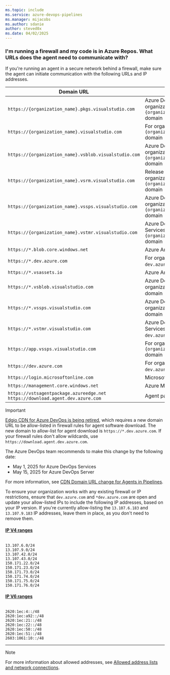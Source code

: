 ```yaml
---
ms.topic: include
ms.service: azure-devops-pipelines
ms.manager: mijacobs
ms.author: sdanie
author: steved0x
ms.date: 04/02/2025
---
```


### I'm running a firewall and my code is in Azure Repos. What URLs does the agent need to communicate with?

If you're running an agent in a secure network behind a firewall, make sure the agent can initiate communication with the following URLs and IP addresses.


| Domain URL                                           | Description                                                                            |
| ---------------------------------------------------- | -------------------------------------------------------------------------------------- |
| `https://{organization_name}.pkgs.visualstudio.com`  | Azure DevOps Packaging API for organizations using the `{organization_name}.visualstudio.com` domain|
| `https://{organization_name}.visualstudio.com`       | For organizations using the `{organization_name}.visualstudio.com` domain              |
| `https://{organization_name}.vsblob.visualstudio.com`| Azure DevOps Telemetry for organizations using the `{organization_name}.visualstudio.com` domain|    
| `https://{organization_name}.vsrm.visualstudio.com`  | Release Management Services for organizations using the `{organization_name}.visualstudio.com` domain|
| `https://{organization_name}.vssps.visualstudio.com` | Azure DevOps Platform Services for organizations using the `{organization_name}.visualstudio.com` domain|
| `https://{organization_name}.vstmr.visualstudio.com` | Azure DevOps Test Management Services for organizations using the `{organization_name}.visualstudio.com` domain|
| `https://*.blob.core.windows.net`                    | Azure Artifacts                                                                        |
| `https://*.dev.azure.com`                            | For organizations using the `dev.azure.com` domain                                     |
| `https://*.vsassets.io`                              | Azure Artifacts via CDN                                                                |
| `https://*.vsblob.visualstudio.com`                  | Azure DevOps Telemetry for organizations using the `dev.azure.com` domain              |
| `https://*.vssps.visualstudio.com`                   | Azure DevOps Platform Services for organizations using the `dev.azure.com` domain      |
| `https://*.vstmr.visualstudio.com`                   | Azure DevOps Test Management Services for organizations using the `dev.azure.com` domain|
| `https://app.vssps.visualstudio.com`                 | For organizations using the `{organization_name}.visualstudio.com` domain              |
| `https://dev.azure.com`                              | For organizations using the `dev.azure.com` domain                                     |
| `https://login.microsoftonline.com`                  | Microsoft Entra sign-in                                                         |
| `https://management.core.windows.net`                | Azure Management APIs                                                                 |
| `https://vstsagentpackage.azureedge.net`<br>`https://download.agent.dev.azure.com`             | Agent package                                                                          |

> [!IMPORTANT]
> [Edgio CDN for Azure DevOps is being retired](https://devblogs.microsoft.com/devops/important-switching-cdn-providers/), which requires a new domain URL to be allow-listed in firewall rules for agent software download.
> The new domain to allow-list for agent download is `https://*.dev.azure.com`. If your firewall rules don't allow wildcards, use `https://download.agent.dev.azure.com`.
> 
> The Azure DevOps team recommends to make this change by the following date:
> - May 1, 2025 for Azure DevOps Services
> - May 15, 2025 for Azure DevOps Server
>
> For more information, see [CDN Domain URL change for Agents in Pipelines](https://devblogs.microsoft.com/devops/?p=70526).

To ensure your organization works with any existing firewall or IP restrictions, ensure that `dev.azure.com` and `*dev.azure.com` are open and update your allow-listed IPs to include the following IP addresses, based on your IP version. If you're currently allow-listing the `13.107.6.183` and `13.107.9.183` IP addresses, leave them in place, as you don't need to remove them.

#### [IP V4 ranges](#tab/IP-V4)

```IP V4 ranges

13.107.6.0/24
13.107.9.0/24
13.107.42.0/24
13.107.43.0/24
150.171.22.0/24 
150.171.23.0/24 
150.171.73.0/24 
150.171.74.0/24 
150.171.75.0/24 
150.171.76.0/24
```

#### [IP V6 ranges](#tab/IP-V6)

```IP V6 ranges

2620:1ec:4::/48
2620:1ec:a92::/48
2620:1ec:21::/48
2620:1ec:22::/48
2620:1ec:50::/48 
2620:1ec:51::/48 
2603:1061:10::/48
```

---


> [!NOTE]
> For more information about allowed addresses, see [Allowed address lists and network connections](../../../../organizations/security/allow-list-ip-url.md).
